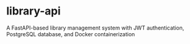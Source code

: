 # library-api
A FastAPI-based library management system with JWT authentication, PostgreSQL database, and Docker containerization
